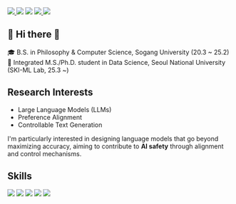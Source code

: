 <span>
  <a href="https://www.linkedin.com/in/changhee333/" target="_blank">
    <img src="https://img.shields.io/badge/LinkedIn-0A66C2?style=flat-square&logo=LinkedIn&logoColor=white"/>
  </a>
  <img src="https://img.shields.io/badge/42Seoul-000000?style=flat-square&logo=42&logoColor=white"/>
  <img src="https://img.shields.io/badge/changhee1016@naver.com-EA4335?style=flat-square&logo=Gmail&logoColor=white"/>
  <a href="https://ccho.tistory.com/" target="_blank">
    <img src="https://img.shields.io/badge/BLOG-000000?style=flat-square&logo=Tistory&logoColor=white"/>
  </a>
  <a href="https://blog.naver.com/changhee1016/" target="_blank">
    <img src="https://img.shields.io/badge/BLOG-03C75A?style=flat-square&logo=Naver&logoColor=white"/>
  </a>
</span> 

## 👋 Hi there 👋

🎓 B.S. in Philosophy & Computer Science, Sogang University (20.3 ~ 25.2)  
🔬 Integrated M.S./Ph.D. student in Data Science, Seoul National University (SKI-ML Lab, 25.3 ~)

## Research Interests

- Large Language Models (LLMs)  
- Preference Alignment  
- Controllable Text Generation 

I'm particularly interested in designing language models that go beyond maximizing accuracy, aiming to contribute to **AI safety** through alignment and control mechanisms.

## Skills
<span>
  <img src="https://img.shields.io/badge/C-A8B9CC?style=flat-square&logo=C&logoColor=white"/>
  <img src="https://img.shields.io/badge/C++-00599C?style=flat-square&logo=C%2B%2B&logoColor=white"/>
  <img src="https://img.shields.io/badge/Python-3776AB?style=flat-square&logo=Python&logoColor=white"/>
  <img src="https://img.shields.io/badge/Linux-FCC624?style=flat-square&logo=Linux&logoColor=white"/>
  <img src="https://img.shields.io/badge/Numpy-013243?style=flat-square&logo=Numpy&logoColor=white"/>
</span>

